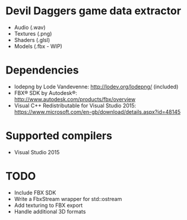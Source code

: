 # Devil Daggers game data extractor
- Audio (.wav)
- Textures (.png)
- Shaders (.glsl)
- Models (.fbx - WIP)

# Dependencies
- lodepng by Lode Vandevenne: http://lodev.org/lodepng/ (included)
- FBX® SDK by Autodesk®: http://www.autodesk.com/products/fbx/overview
- Visual C++ Redistributable for Visual Studio 2015: https://www.microsoft.com/en-gb/download/details.aspx?id=48145

# Supported compilers
- Visual Studio 2015

# TODO
- Include FBX SDK
- Write a FbxStream wrapper for std::ostream
- Add texturing to FBX export
- Handle additional 3D formats

